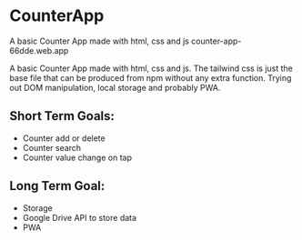# CounterApp
A basic Counter App made with html, css and js
counter-app-66dde.web.app

A basic Counter App made with html, css and js. The tailwind css is just the base file that can be produced from npm without any extra function. Trying out DOM manipulation, local storage and probably PWA.

## Short Term Goals:
- Counter add or delete
- Counter search
- Counter value change on tap


## Long Term Goal:
- Storage
- Google Drive API to store data
- PWA

